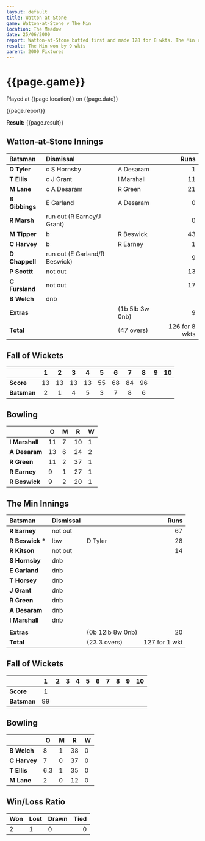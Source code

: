 ```yaml
---
layout: default
title: Watton-at-Stone
game: Watton-at-Stone v The Min
location: The Meadow
date: 25/06/2000
report: Watton-at-Stone batted first and made 128 for 8 wkts. The Min replied with 127 for 1 wkt
result: The Min won by 9 wkts
parent: 2000 Fixtures
---
```


# {{page.game}}

Played at {{page.location}} on {{page.date}}

{{page.report}}

**Result:** {{page.result}}


## Watton-at-Stone Innings

| Batsman | Dismissal |  | Runs |
|:---|:---|---|---:|
| **D Tyler** | c S Hornsby | A Desaram | 1 |
| **T Ellis** | c J Grant | I Marshall | 11 |
| **M Lane** | c A Desaram | R Green | 21 |
| **B Gibbings** | E Garland | A Desaram | 0 |
| **R Marsh** | run out (R Earney/J Grant) |   | 0 |
| **M Tipper** | b | R Beswick | 43 |
| **C Harvey** | b | R Earney | 1 |
| **D Chappell** | run out (E Garland/R Beswick) |  | 9 |
| **P Scottt** | not out |  | 13 |
| **C Fursland** | not out |  | 17 |
| **B Welch** | dnb |  |  |
| **Extras** | | (1b 5lb 3w 0nb) | 9 |
| **Total** | | (47 overs) | 126 for 8 wkts |

## Fall of Wickets

| | 1 | 2 | 3 | 4 | 5 | 6 | 7 | 8 | 9 | 10 |
|---|:---:|:---:|:---:|:---:|:---:|:---:|:---:|:---:|:---:|:---:|
| **Score** | 13 | 13 | 13 | 13 | 55 | 68 | 84 | 96 |  |  |
| **Batsman** | 2 | 1 | 4 | 5 | 3 | 7 | 8 | 6 |  |  |

## Bowling

| | O | M | R | W |
|---|---|---|---|---|
| **I Marshall** | 11 | 7 | 10 | 1 |
| **A Desaram** | 13 | 6 | 24 | 2 |
| **R Green** | 11 | 2 | 37 | 1 |
| **R Earney** | 9 | 1 | 27 | 1 |
| **R Beswick** | 9 | 2 | 20 | 1 |

## The Min Innings

| Batsman | Dismissal |  | Runs |
|:---|:---|---|---:|
| **R Earney** | not out |  | 67 |
| **R Beswick &#42;** | lbw | D Tyler | 28 |
| **R Kitson** | not out |  | 14 |
| **S Hornsby** | dnb |  |  |
| **E Garland** | dnb |  |  |
| **T Horsey** | dnb |  |  |
| **J Grant** | dnb |  |  |
| **R Green** | dnb |  |  |
| **A Desaram** | dnb |  |  |
| **I Marshall** | dnb |  |  |
|  |  |  |  |
| **Extras** | | (0b 12lb 8w 0nb) | 20 |
| **Total** | | (23.3 overs) | 127 for 1 wkt |

## Fall of Wickets

| | 1 | 2 | 3 | 4 | 5 | 6 | 7 | 8 | 9 | 10 |
|---|:---:|:---:|:---:|:---:|:---:|:---:|:---:|:---:|:---:|:---:|
| **Score** | 1 |  |  |  |  |  |  |  |  |  |
| **Batsman** | 99 |  |  |  |  |  |  |  |  |  |

## Bowling

| | O | M | R | W |
|---|---|---|---|---|
| **B Welch** | 8 | 1 | 38 | 0 |
| **C Harvey** | 7 | 0 | 37 | 0 |
| **T Ellis** | 6.3 | 1 | 35 | 0 |
| **M Lane** | 2 | 0 | 12 | 0 |

## Win/Loss Ratio

| Won | Lost | Drawn | Tied |
|:---|:---|:---|---:|
| 2 | 1 | 0 | 0 |